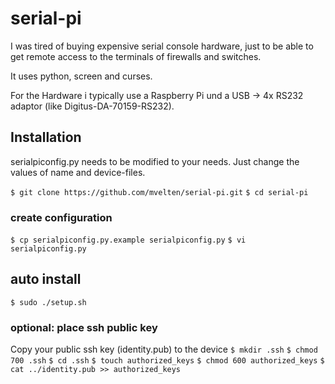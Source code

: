 # serial-pi
I was tired of buying expensive serial console hardware, just to be able
to get remote access to the terminals of firewalls and switches.

It uses python, screen and curses.

For the Hardware i typically use a Raspberry Pi und a USB -> 4x RS232
adaptor (like Digitus-DA-70159-RS232).

## Installation
serialpiconfig.py needs to be modified to your needs. Just change the 
values of name and device-files.

`$ git clone https://github.com/mvelten/serial-pi.git`
`$ cd serial-pi`

### create configuration
`$ cp serialpiconfig.py.example serialpiconfig.py`
`$ vi serialpiconfig.py`

## auto install
`$ sudo ./setup.sh`


### optional: place ssh public key
Copy your public ssh key (identity.pub) to the device
`$ mkdir .ssh`
`$ chmod 700 .ssh`
`$ cd .ssh`
`$ touch authorized_keys`
`$ chmod 600 authorized_keys`
`$ cat ../identity.pub >> authorized_keys`


